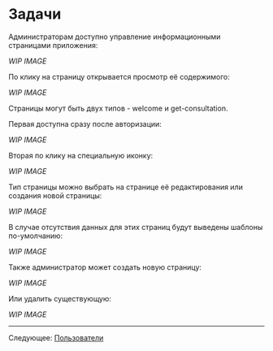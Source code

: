 # Задачи

Администраторам доступно управление информационными страницами приложения:

*WIP IMAGE*

По клику на страницу открывается просмотр её содержимого:

*WIP IMAGE*

Страницы могут быть двух типов - welcome и get-consultation.

Первая доступна сразу после авторизации:

*WIP IMAGE*

Вторая по клику на специальную иконку:

*WIP IMAGE*

Тип страницы можно выбрать на странице её редактирования или создания новой страницы:

*WIP IMAGE*

В случае отсутствия данных для этих страниц будут выведены шаблоны по-умолчанию:

*WIP IMAGE*

Также администратор может создать новую страницу:

*WIP IMAGE*

Или удалить существующую:

*WIP IMAGE*

---

Следующее: [Пользователи](../12-users/README.md)

